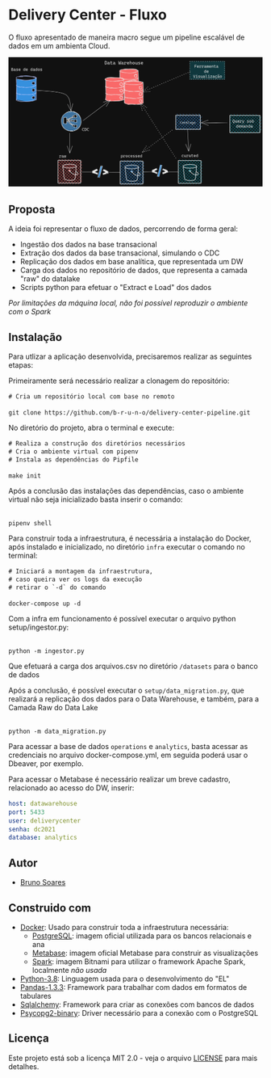 # Delivery Center - Fluxo

O fluxo apresentado de maneira macro segue um pipeline escalável de dados em um ambienta Cloud.

![Fluxo-dados](img/pipeline.png)

## Proposta

A ideia foi representar o fluxo de dados, percorrendo de forma geral:

- Ingestão dos dados na base transacional
- Extração dos dados da base transacional, simulando o CDC
- Replicação dos dados em base analítica, que representada um DW
- Carga dos dados no repositório de dados, que representa a camada "raw" do datalake
- Scripts python para efetuar o "Extract e Load" dos dados
  
*Por limitações da máquina local, não foi possível reproduzir o ambiente com o Spark*

## Instalação

Para utlizar a aplicação desenvolvida, precisaremos realizar as seguintes etapas:

Primeiramente será necessário realizar a clonagem do repositório:

```shell
# Cria um repositório local com base no remoto

git clone https://github.com/b-r-u-n-o/delivery-center-pipeline.git

```
No diretório do projeto, abra o terminal e execute:
```shell
# Realiza a construção dos diretórios necessários
# Cria o ambiente virtual com pipenv
# Instala as dependências do Pipfile

make init
```
Após a conclusão das instalações das dependências, caso o ambiente virtual não seja inicializado basta inserir o comando:
```shell

pipenv shell
```
Para construir toda a infraestrutura, é necessária a instalação do Docker, após instalado e inicializado, no diretório `infra` executar o comando no terminal:
```shell
# Iniciará a montagem da infraestrutura, 
# caso queira ver os logs da execução 
# retirar o `-d` do comando

docker-compose up -d
```
Com a infra em funcionamento é possível executar o arquivo python setup/ingestor.py:
```shell

python -m ingestor.py
```
Que efetuará a carga dos arquivos.csv no diretório `/datasets` para o banco de dados

Após a conclusão, é possível executar o `setup/data_migration.py`, que realizará a replicação dos dados para o Data Warehouse, e também, para a Camada Raw do Data Lake
```shell

python -m data_migration.py
```
Para acessar a base de dados `operations` e `analytics`, basta acessar as credenciais no arquivo docker-compose.yml, em seguida poderá usar o Dbeaver, por exemplo.

Para acessar o Metabase é necessário realizar um breve cadastro, relacionado ao acesso do DW, inserir:
```yaml
host: datawarehouse
port: 5433
user: deliverycenter
senha: dc2021
database: analytics
``` 
## Autor

- [Bruno Soares](https://www.linkedin.com/in/tsbruno/)

## Construido com

- [Docker](https://www.docker.com/products/docker-desktop): Usado para construir toda a infraestrutura necessária:
  - [PostgreSQL](https://hub.docker.com/_/postgres): imagem oficial utilizada para os bancos relacionais e ana
  - [Metabase](https://hub.docker.com/r/metabase/metabase): imagem oficial Metabase para construir as visualizações
  - [Spark](https://hub.docker.com/r/bitnami/spark): imagem Bitnami para utilizar o framework Apache Spark, localmente _não usada_ 
- [Python-3.8](https://www.python.org/downloads/release/python-385/): Linguagem usada para o desenvolvimento do "EL"
- [Pandas-1.3.3](https://pandas.pydata.org/docs/getting_started/install.html): Framework para trabalhar com dados em formatos de tabulares
- [Sqlalchemy](https://pypi.org/project/SQLAlchemy/): Framework para criar as conexões com bancos de dados
- [Psycopg2-binary](https://pypi.org/project/psycopg2-binary/): Driver necessário para a conexão com o PostgreSQL


## Licença

Este projeto está sob a licença MIT 2.0 - veja o arquivo [LICENSE](./LICENSE) para mais detalhes.